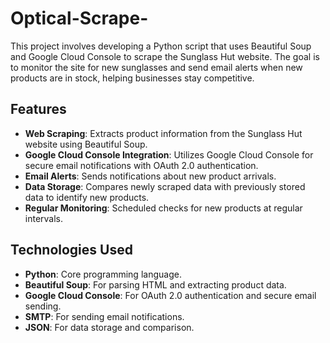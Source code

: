 # Optical-Scrape-


This project involves developing a Python script that uses Beautiful Soup and Google Cloud Console to scrape the Sunglass Hut website. The goal is to monitor the site for new sunglasses and send email alerts when new products are in stock, helping businesses stay competitive.

## Features

- **Web Scraping**: Extracts product information from the Sunglass Hut website using Beautiful Soup.  
- **Google Cloud Console Integration**: Utilizes Google Cloud Console for secure email notifications with OAuth 2.0 authentication.  
- **Email Alerts**: Sends notifications about new product arrivals.  
- **Data Storage**: Compares newly scraped data with previously stored data to identify new products.  
- **Regular Monitoring**: Scheduled checks for new products at regular intervals.

## Technologies Used

- **Python**: Core programming language.
- **Beautiful Soup**: For parsing HTML and extracting product data.
- **Google Cloud Console**: For OAuth 2.0 authentication and secure email sending.
- **SMTP**: For sending email notifications.
- **JSON**: For data storage and comparison.

